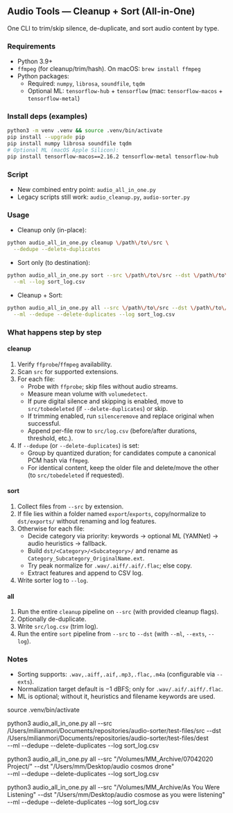 ## Audio Tools — Cleanup + Sort (All-in-One)

One CLI to trim/skip silence, de-duplicate, and sort audio content by type.

### Requirements
- Python 3.9+
- `ffmpeg` (for cleanup/trim/hash). On macOS: `brew install ffmpeg`
- Python packages:
  - Required: `numpy`, `librosa`, `soundfile`, `tqdm`
  - Optional ML: `tensorflow-hub` + `tensorflow` (mac: `tensorflow-macos` + `tensorflow-metal`)

### Install deps (examples)
```bash
python3 -m venv .venv && source .venv/bin/activate
pip install --upgrade pip
pip install numpy librosa soundfile tqdm
# Optional ML (macOS Apple Silicon):
pip install tensorflow-macos==2.16.2 tensorflow-metal tensorflow-hub
```

### Script
- New combined entry point: `audio_all_in_one.py`
- Legacy scripts still work: `audio_cleanup.py`, `audio-sorter.py`

### Usage
- Cleanup only (in-place):
```bash
python audio_all_in_one.py cleanup \/path\/to\/src \
  --dedupe --delete-duplicates
```
- Sort only (to destination):
```bash
python audio_all_in_one.py sort --src \/path\/to\/src --dst \/path\/to\/dst \
  --ml --log sort_log.csv
```
- Cleanup + Sort:
```bash
python audio_all_in_one.py all --src \/path\/to\/src --dst \/path\/to\/dst \
  --ml --dedupe --delete-duplicates --log sort_log.csv
```

### What happens step by step

#### cleanup
1. Verify `ffprobe`/`ffmpeg` availability.
2. Scan `src` for supported extensions.
3. For each file:
   - Probe with `ffprobe`; skip files without audio streams.
   - Measure mean volume with `volumedetect`.
   - If pure digital silence and skipping is enabled, move to `src/tobedeleted` (if `--delete-duplicates`) or skip.
   - If trimming enabled, run `silenceremove` and replace original when successful.
   - Append per-file row to `src/log.csv` (before/after durations, threshold, etc.).
4. If `--dedupe` (or `--delete-duplicates`) is set:
   - Group by quantized duration; for candidates compute a canonical PCM hash via `ffmpeg`.
   - For identical content, keep the older file and delete/move the other (to `src/tobedeleted` if requested).

#### sort
1. Collect files from `--src` by extension.
2. If file lies within a folder named `export`/`exports`, copy/normalize to `dst/exports/` without renaming and log features.
3. Otherwise for each file:
   - Decide category via priority: keywords → optional ML (YAMNet) → audio heuristics → fallback.
   - Build `dst/<Category>/<Subcategory>/` and rename as `Category_Subcategory_OriginalName.ext`.
   - Try peak normalize for `.wav/.aiff/.aif/.flac`; else copy.
   - Extract features and append to CSV log.
4. Write sorter log to `--log`.

#### all
1. Run the entire `cleanup` pipeline on `--src` (with provided cleanup flags).
2. Optionally de-duplicate.
3. Write `src/log.csv` (trim log).
4. Run the entire `sort` pipeline from `--src` to `--dst` (with `--ml`, `--exts`, `--log`).

### Notes
- Sorting supports: `.wav,.aiff,.aif,.mp3,.flac,.m4a` (configurable via `--exts`).
- Normalization target default is −1 dBFS; only for `.wav/.aif/.aiff/.flac`.
- ML is optional; without it, heuristics and filename keywords are used.



source .venv/bin/activate

python3 audio_all_in_one.py all --src /Users/milianmori/Documents/repositories/audio-sorter/test-files/src --dst /Users/milianmori/Documents/repositories/audio-sorter/test-files/dest \
  --ml --dedupe --delete-duplicates --log sort_log.csv

python3 audio_all_in_one.py all --src "/Volumes/MM_Archive/07042020 Project/" --dst "/Users/mm/Desktop/audio cosmos drone" \
  --ml --dedupe --delete-duplicates --log sort_log.csv

python3 audio_all_in_one.py all --src "/Volumes/MM_Archive/As You Were Listening" --dst "/Users/mm/Desktop/audio cosmose as you were listening" \
  --ml --dedupe --delete-duplicates --log sort_log.csv